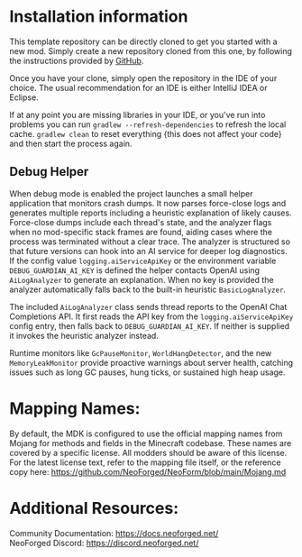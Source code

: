 
Installation information
=======

This template repository can be directly cloned to get you started with a new
mod. Simply create a new repository cloned from this one, by following the
instructions provided by [GitHub](https://docs.github.com/en/repositories/creating-and-managing-repositories/creating-a-repository-from-a-template).

Once you have your clone, simply open the repository in the IDE of your choice. The usual recommendation for an IDE is either IntelliJ IDEA or Eclipse.

If at any point you are missing libraries in your IDE, or you've run into problems you can
run `gradlew --refresh-dependencies` to refresh the local cache. `gradlew clean` to reset everything
{this does not affect your code} and then start the process again.

Debug Helper
------------
When debug mode is enabled the project launches a small helper application that
monitors crash dumps. It now parses force-close logs and generates multiple
reports including a heuristic explanation of likely causes. Force-close dumps
include each thread's state, and the analyzer flags when no mod-specific stack
frames are found, aiding cases where the process was terminated without a clear
trace. The analyzer is structured so that future versions can hook into an AI
service for deeper log diagnostics. If the config value `logging.aiServiceApiKey`
or the environment variable `DEBUG_GUARDIAN_AI_KEY` is defined the helper
contacts OpenAI using `AiLogAnalyzer` to generate an explanation. When no key is
provided the analyzer automatically falls back to the built-in heuristic
`BasicLogAnalyzer`.

The included `AiLogAnalyzer` class sends thread reports to the OpenAI Chat
Completions API. It first reads the API key from the `logging.aiServiceApiKey`
config entry, then falls back to `DEBUG_GUARDIAN_AI_KEY`. If neither is
supplied it invokes the heuristic analyzer instead.

Runtime monitors like `GcPauseMonitor`, `WorldHangDetector`, and the new
`MemoryLeakMonitor` provide proactive warnings about server health, catching
issues such as long GC pauses, hung ticks, or sustained high heap usage.

Mapping Names:
============
By default, the MDK is configured to use the official mapping names from Mojang for methods and fields 
in the Minecraft codebase. These names are covered by a specific license. All modders should be aware of this
license. For the latest license text, refer to the mapping file itself, or the reference copy here:
https://github.com/NeoForged/NeoForm/blob/main/Mojang.md

Additional Resources: 
==========
Community Documentation: https://docs.neoforged.net/  
NeoForged Discord: https://discord.neoforged.net/
